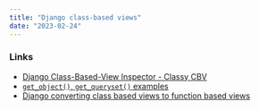 ```yaml
---
title: "Django class-based views"
date: "2023-02-24"
---
```


### Links
- [Django Class-Based-View Inspector - Classy CBV](https://ccbv.co.uk/)
- [`get_object()`, `get_queryset()` examples](https://stackoverflow.com/questions/42653039/)
- [Django converting class based views to function based views](https://computableverse.com/blog/django-class-based-views-to-functions)